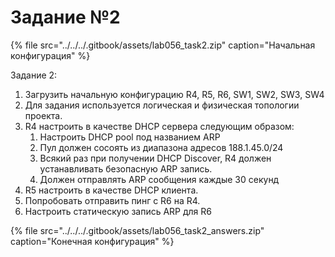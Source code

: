 # Задание №2

{% file src="../../../.gitbook/assets/lab056\_task2.zip" caption="Начальная конфигурация" %}

Задание 2:

1. Загрузить начальную конфигурацию R4, R5, R6, SW1, SW2, SW3, SW4
2. Для задания используется логическая и физическая топологии проекта.
3. R4 настроить в качестве DHCP сервера следующим образом:
   1. Настроить DHCP pool под названием ARP
   2. Пул должен сосоять из диапазона адресов 188.1.45.0/24
   3. Всякий раз при получении DHCP Discover, R4 должен устанавливать безопасную ARP запись.
   4. Должен отправлять ARP сообщения каждые 30 секунд
4. R5 настроить в качестве DHCP клиента.
5. Попробовать отправить пинг с R6 на R4.
6. Настроить статическую запись ARP для R6

{% file src="../../../.gitbook/assets/lab056\_task2\_answers.zip" caption="Конечная конфигурация" %}

